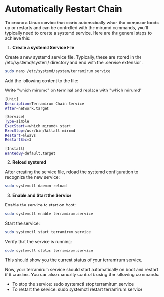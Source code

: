 # Automatically Restart Chain

To create a Linux service that starts automatically when the computer boots up or restarts and can be controlled with the mirumd commands, you'll typically need to create a systemd service. Here are the general steps to achieve this:

1. __Create a systemd Service File__


Create a new systemd service file. Typically, these are stored in the /etc/systemd/system/ directory and end with the .service extension.

```bash
sudo nano /etc/systemd/system/terramirum.service
```

Add the following content to the file:

Write "which mirumd" on terminal and replace with "which mirumd"

```bash
[Unit]
Description=Terramirum Chain Service
After=network.target

[Service]
Type=simple
ExecStart=<which mirumd> start
ExecStop=/usr/bin/killall mirumd
Restart=always
RestartSec=3

[Install]
WantedBy=default.target

```

2. __Reload systemd__

After creating the service file, reload the systemd configuration to recognize the new service:

```bash
sudo systemctl daemon-reload
```

3. __Enable and Start the Service__

Enable the service to start on boot:

```bash
sudo systemctl enable terramirum.service
```

Start the service:

```bash
sudo systemctl start terramirum.service
```

Verify that the service is running:

```bash
sudo systemctl status terramirum.service
```

This should show you the current status of your terramirum service.

Now, your terramirum service should start automatically on boot and restart if it crashes. You can also manually control it using the following commands:

- To stop the service: sudo systemctl stop terramirum.service
- To restart the service: sudo systemctl restart terramirum.service
